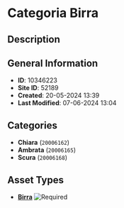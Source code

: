 # Categoria Birra

## Description

## General Information
- **ID**: 10346223
- **Site ID**: 52189
- **Created**: 20-05-2024 13:39
- **Last Modified**: 07-06-2024 13:04

## Categories
- **Chiara** (`20006162`)
- **Ambrata** (`20006165`)
- **Scura** (`20006168`)
## Asset Types
- **[Birra](../contentStructure/birra/README.md)** ![Required](https://img.shields.io/badge/*Required-red.svg)
